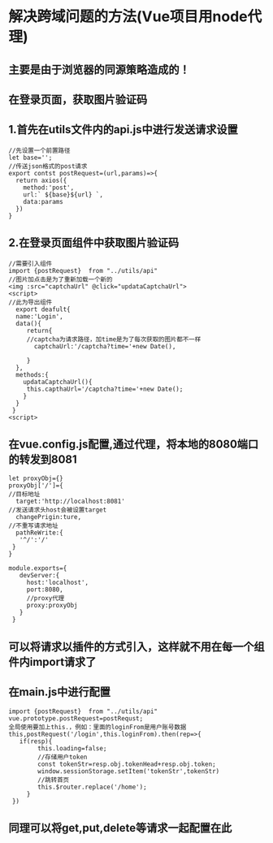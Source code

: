 # 解决跨域问题的方法(Vue项目用node代理)
## 主要是由于浏览器的同源策略造成的！
## 在登录页面，获取图片验证码
## 1.首先在utils文件内的api.js中进行发送请求设置  
```
//先设置一个前置路径  
let base='';  
//传送json格式的post请求  
export contst postRequest=(url,params)=>{  
  return axios({  
    method:'post',  
    url:` ${base}${url} `,  
    data:params
  })  
}  
```

## 2.在登录页面组件中获取图片验证码
```
//需要引入组件
import {postRequest}  from "../utils/api"
//图片加点击是为了重新加载一个新的
<img :src="captchaUrl" @click="updataCaptchaUrl">
<script>
//此为导出组件
  export deafult{
  name:'Login',
  data(){
     return{
     //captcha为请求路径，加time是为了每次获取的图片都不一样
       captchaUrl:'/captcha?time='+new Date(),
       
     } 
  },
  methods:{
    updataCaptchaUrl(){
     this.capthaUrl='/captcha?time='+new Date();
    }
  }
 }
<script>
```
## 在vue.config.js配置,通过代理，将本地的8080端口的转发到8081
```
let proxyObj={}
proxyObj['/']={
//目标地址
  target:'http://localhost:8081'
//发送请求头host会被设置target
  changePrigin:ture,
//不重写请求地址
  pathReWrite:{
   '^/':'/'
 }
}

module.exports={
   devServer:{
     host:'localhost',
     port:8080,
     //proxy代理
     proxy:proxyObj
   }
 }
```

## 可以将请求以插件的方式引入，这样就不用在每一个组件内import请求了
## 在main.js中进行配置
```
import {postRequest}  from "../utils/api"
vue.prototype.postRequest=postRequst;
全局使用要加上this.，例如：里面的loginFrom是用户账号数据
this,postRequest('/login',this.loginFrom).then(rep=>{
   if(resp){
        this.loading=false;
        //存储用户token
        const tokenStr=resp.obj.tokenHead+resp.obj.token;
        window.sessionStorage.setItem('tokenStr',tokenStr)
        //跳转首页
        this.$router.replace('/home');
     }
 })
```
## 同理可以将get,put,delete等请求一起配置在此
